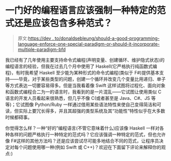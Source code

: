 # 一门好的编程语言应该强制一种特定的范式还是应该包含多种范式？

> 原文:[https://dev . to/donaldsebleung/should-a-good-programming-language-enforce-one-special-paradigm-or-should-it-incorporate-multiple-paradigm-bfd](https://dev.to/donaldsebleung/should-a-good-programming-language-enforce-one-particular-paradigm-or-should-it-incorporate-multiple-paradigms-bfd)

我已经有了几年使用主要支持命令式编程(声明变量、创建循环、维护隐式状态)的编程语言的经验，但我在过去几个月中使用了 Haskell(它严格执行纯函数式编程)，有时我希望 Haskell 至少能为某种形式的命令式编程(类似于 F#)提供基本支持——毕竟，对于某些类型的问题，创建一个循环并改变几个变量比用递归、单子等方式表达一切要容易得多。但是当我看着像 Swift 这样试图将过程化、面向对象和函数式编程合二为一的语言时，我看到的是一片混乱——它试图让使用类似 C 语言的开发人员看起来很熟悉，但几乎不像 C(或者甚至是 Java、C#、JS 等等)；它试图像 Python/Ruby 一样通过借用某些语法特性来使自己变得简洁和可读，但实际上要冗长得多，并且其超强的类型系统及其“功能性”特性似乎在大多数时候都碍事。

你觉得怎么样？一种“好的”编程语言(不管它意味着什么)应该像 Haskell 一样对各种各样的问题严格执行一种特定的范式吗？它应该强调一种特定的范式，但也允许像 F#这样的其他方法吗？还是应该尝试尽可能多地结合不同的范式，让程序员决定对每个问题使用哪一种(例如 Swift 或 C++)？欢迎在下面留下评论来解释你的观点:)